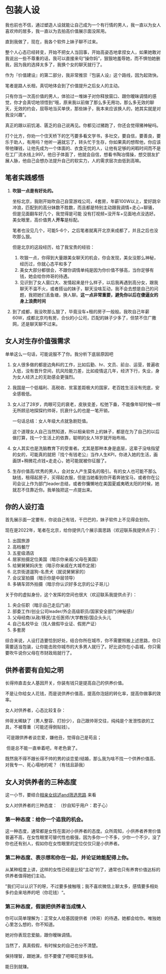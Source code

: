 # 包装人设

我也前也不信，通过塑造人设就能让自己成为一个有行情的男人，我一直以为女人喜欢帅的居多，我一直以为去拍高价值展示面没屌用。

直到我做了，现在，我各个软件上妹子聊不过来。

整个人心态已经转变，开始不把女人当回事，开始高姿态地拿捏女人，如果她敢对我说出一些不尊重的话，我可以直接来句“操你妈”，狠狠地羞辱她，而不惧怕她删我，因为我的选择太多了，我换个女的聊天就行了。

作为『价值建设』的第二部分，我非常推崇『包装人设』这个路线，因为起效快。

笔者是路人长相，真切地体会到了价值提升之后女人的主动。

只有你当一次高价值的男人，体验过一堆妹子对你释放窗口、跟你暧昧调情的感觉，你才会真切地领悟到“哦，原来我以前做了那么多无用功，那么多无效的聊天，无效的约会，屈辱地当买单侠，那些妹子，我本来应该换人的，她其实就是对我没兴趣”。

真正的跟以前饥渴、匮乏的自己说再见。你都见过猪跑了，你还会觉得猪神秘吗。

打个比方，你劝一个住天桥下的乞丐要多看文学书，多社交，要自信，要善良，要乐于助人，有用吗？他听一遍就忘了，转头忙于生存，你如果真的想帮他，你应该带他赚钱，让他先成为一个体面的、衣食无忧的人，让他有足够的闲暇时间而不是在工厂流水线上997。他日子体面了，他就会自信，想看书陶冶情操，想交朋友扩展人脉，他自己会想办法提升自己的软实力，人的需求层次由低到高嘛。

## 笔者实践感悟

1.  **吹狠一点是有好处的。**

    坐标北京，我刚开始吹自己自营游戏公司，4套房，年薪100W以上，爱好跳伞冲浪，匹配到的高分妹数不胜数，而且都是特别主动跟我调情+走心+聊骚，但是见面翻车好几个，我觉得是可能 没有打视频+没开车+见面地点没选好。美女眼里，高价值男人**开车**是标配。

    笔者也没见几个，可能5-6个，之后笔者就离开北京来成都了，并且之后也没吹那么狠。

    但是北京的这段经历，给了我宝贵的经验：

    1. 吹狠一点，你得到大量跟美女聊天的机会，你会发现，美女没那么神秘，经历过，你就心态平和多了
    2. 美女大部分都很会，不跟你调情单纯是因为你价值不够高，当你足够有钱，她会给你帅哥的待遇。
    3. 见识到了女人窗口大、发情起来是什么样子，以后我再遇到高分女，跟我聊天不温不火，或者搭讪的妹子，聊天没啥互动，我不会去想是自己的问题，我把她们丢鱼塘，换人聊。**这一点非常重要，避免你以后在傻逼女的身上浪费时间**
2. 到了成都，我没吹那么狠了，毕竟没车+租的房子一般般。我吹自己年薪60W，成都北京均有房，合伙的小公司，匹配的妹子少多了，但禁不住广撒网，还是聊天聊不过来。

## 女人对生存价值强需求

单单这么一句话，可能说服不了你。我分析下底层原因吧

1. 女人很多做的都是边角料的工作，比如后勤、hr、文员、前台、运营，普遍收入低，没有晋升空间，抗风险能力差，比如疫情这几年，经济下行，失业，身为女人经济上的无助感会更强烈。
2. 我国是一个低福利、高税收、贫富差距极大的国家，老百姓生活没有兜底，安全感极低。
3.  女人过了28岁，肉眼可见的衰老，皮肤变差，松弛下垂，不能像年轻时候一样无所顾忌地探探约帅哥，抗衰什么的也是一笔开销，

    一句话总结：女人年级大点就急剧贬值。

    这个道理女人自己当然知道，所以相亲软件上的妹子，都是在为了自己的以后做打算，找一个生活上的依靠，聪明的女人18岁就开始布局。
4. 女人其实也是洗脑教育下的受害者。尤其是那种本身是底层，这辈子没啥指望的女的，可能真的就把『找个有钱老公』当作人生KPI，你进入她的生活，画画饼+稍微花点钱+走走心，她可能就被你征服了。
5. 生存价值高/优秀的男人，会对女人产生莫名的吸引。有的女人也可能不那么缺钱，租得起房子，买得起衣服，但是当她看到你开着奔驰宝马，或者你在公司会议上作为部门leader总结，或者你慵懒地在美国夏威夷晒太阳的时候，她就忍不住靠近你。我单独把这一点提出来。

## 你的人设打造

首先展示面一定要有，你说自己有钱，干巴巴的，妹子软件上不见得会划你。

现在是2022年，笔者在北京，给你提供几个展示面思路（欢迎联系我提供点子）：

1. 出国旅游
2. 高档餐厅
3. 五星级酒店
4. 居家拍摄定位美国（暗示你亲戚/父母在美国）
5. 给舅舅舅妈庆生（暗示你亲戚在大城市定居）
6. 北京街道遛狗-名贵犬（就说舅舅家的）
7. 会议室拍摄（暗示你是中层领导）
8. 多辆车郊外拍摄（暗示你认识好多北京的公子哥儿）

关于你的虚拟身份，这个发挥的空间也很大（欢迎联系我提供点子）：

1. 央企任职（暗示自己走后门进）
2. 部委工作/创业公司leader/外企高级职员/国家安全部门(神秘感)/
3. 父母经商/从政/移民/主任医师/大学教授/国企头头儿
4. 自己名校毕业（找人做假毕业证、假房产证）
5. 多套房

综合来说，人设打造要恰到好处，结合你所在城市，你不需要照搬上述思路，你只需要适当包装，让你能击败你城市的大多男人就行了。好比说你在小县城，你只需要吹牛说你父母在市财政局就行了。

## 供养者要有自知之明

长得帅直击女人基因开关，你装有钱只是提高自己的供养价值。

不是让你给女人花钱，而是说供养价值高，提高你泡妞的转化率，提高你做事的效率。

女人对供养者，心态比较复杂：

​ 帅哥太稀缺了（男人整容、打扮少），自己跟帅哥交往，纯纯是个发泄性欲的工具，不被尊重（可能还得倒贴钱）。

​ 可是跟供养者谈恋爱，嫌他丑，觉得自己是苟且；

​ 但是总不能一直单着吧，年老色衰了。

​ 既然我不得不跟长得不帅的男的谈恋爱/结婚，那么我为啥不找一个供养价值高、对我专一、死心塌地的呢？（有钱且舔我）

## 女人对供养者的三种态度

这一小节，要结合[相亲女综述and筛选思路](../wu-guan-yu-xiang-qin-nv/guan-yu-xiang-qin-nv.md) 来看

女人对供养者的三种态度： （抄自知乎用户：君子心）

### 第一种态度：**给你一个追我的机会。**

这一种态度，通常都是女性在面对小供养者的态度。众所周知，小供养者养育价值普遍不高，在女性眼里可替代性也极强，因为多你一个不多，少你一个不少，没了你也还有别人，假如你在女性眼里的定位仅仅只是小供养者。

### 第二种态度、**表示想和你在一起，并论证她能配得上你。**

从某种程度上讲，这样的女性已经是比较“主动”的了，通常也只有养育价值达标的供养者值得她们主动。

”我们可以认识下的呀，不过要多接触哦；我不喜欢微信上聊太多，感情要多相处多约会来培养的吧（你花钱）“。

### 第三种态度，**假装把供养者当成情人**

你可以简单理解为：正常女人给基因提供者（帅哥）的待遇，她都会给你。唯独她心里怎么想的，你不知道。

她对你表现恋爱脑，跟你暧昧调情。

当然了，真真假假，有时候女的自己也分不清楚。

保持理智，跟她演，但不要傻了吧唧花很多钱。

能日到就赚。

